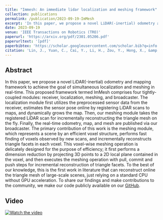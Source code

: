 ```yaml
---
title: "Immesh: An immediate lidar localization and meshing framework"
collection: publications
permalink: /publication/2023-09-19-ImMesh
excerpt: 'In this paper, we propose a novel LiDAR(-inertial) odometry and mapping framework to achieve the goal of simultaneous localization and meshing in ...'
date: 2023-09-19
venue: 'IEEE Transactions on Robotics (TRO)'
paperurl: 'https://arxiv.org/pdf/2301.05206.pdf'
paperurltext: '[pdf]'
paperbibtex: 'https://scholar.googleusercontent.com/scholar.bib?q=info:jbOX-E48bg0J:scholar.google.com/&amp;output=citation&amp;scisdr=ClEjYb5MELeo6_eOluw:AFWwaeYAAAAAZQqLjuwdQChRr286zIu7tQ9Fuw8&amp;scisig=AFWwaeYAAAAAZQqLjqIRrNDauygBQYMsoPpr2fQ&amp;scisf=4&amp;ct=citation&amp;cd=-1&amp;hl=zh-CN'
citation: 'Lin, J., Yuan, C., Cai, Y., Li, H., Zou, Y., Hong, X., &amp; Zhang, F. (2023). Immesh: An immediate lidar localization and meshing framework. arXiv preprint arXiv:2301.05206.'
---
```

## Abstract

In this paper, we propose a novel LiDAR(-inertial) odometry and mapping framework to achieve the goal of simultaneous localization and meshing in real-time. This proposed framework termed ImMesh comprises four tightly-coupled modules: receiver, localization, meshing, and broadcaster. The localization module first utilizes the preprocessed sensor data from the receiver, estimates the sensor pose online by registering LiDAR scans to maps, and dynamically grows the map. Then, our meshing module takes the registered LiDAR scan for incrementally reconstructing the triangle mesh on the fly. Finally, the real-time odometry, map, and mesh are published via our broadcaster. The primary contribution of this work is the meshing module, which represents a scene by an efficient voxel structure, performs fast finding of voxels observed by new scans, and incrementally reconstructs triangle facets in each voxel. This voxel-wise meshing operation is delicately designed for the purpose of efficiency; it first performs a dimension reduction by projecting 3D points to a 2D local plane contained in the voxel, and then executes the meshing operation with pull, commit and push steps for incremental reconstruction of triangle facets. To the best of our knowledge, this is the first work in literature that can reconstruct online the triangle mesh of large-scale scenes, just relying on a standard CPU without GPU acceleration. To share our findings and make contributions to the community, we make our code publicly available on our [GitHub](https://github.com/hku-mars/ImMesh).

## Video
[![Watch the video](https://img.youtube.com/vi/pzT2fMwz428/maxresdefault.jpg)](https://www.youtube.com/watch?v=pzT2fMwz428)
